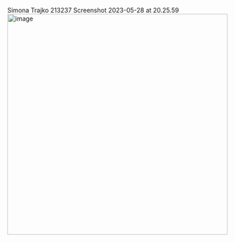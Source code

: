 Simona Trajko 213237
Screenshot 2023-05-28 at 20.25.59<img width="499" alt="image" src="https://github.com/simonatrajko/SI_2023_lab2_213237/assets/126770010/7fad78b5-e39b-4c6a-ae9a-6bf60b35f83a">
